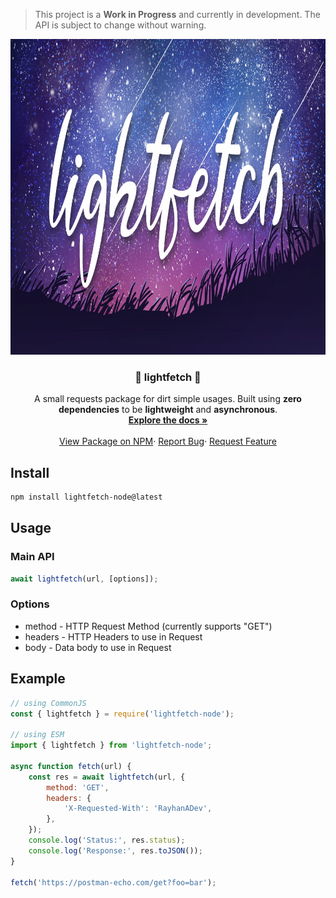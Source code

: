 > This project is a **Work in Progress** and currently in development. The API is
> subject to change without warning.

<p align="center">
  <a href="https://github.com/RayhanADev/lightfetch">
    <img src="images/lightfetch.png" alt="lightfetch-splash" width="960" height="505">
  </a>

  <h3 align="center">🌠 lightfetch 🌠</h3>

  <p align="center">
    A small requests package for dirt simple usages. Built using <strong>zero dependencies</strong> to be <strong>lightweight</strong> and <strong>asynchronous</strong>.
    <br />
    <a href="#"><strong>Explore the docs »</strong></a>
    <br />
    <br />
    <a href="https://www.npmjs.com/package/lightfetch-node">View Package on NPM</a>·
    <a href="https://github.com/RayhanADev/lightfetch/issues">Report Bug</a>·
    <a href="https://github.com/RayhanADev/lightfetch/issues">Request Feature</a>
  </p>
</p>

## Install

```sh
npm install lightfetch-node@latest
```

## Usage

### Main API

```js
await lightfetch(url, [options]);
```

### Options

-   method - HTTP Request Method (currently supports "GET")
-   headers - HTTP Headers to use in Request
-   body - Data body to use in Request

## Example

```js
// using CommonJS
const { lightfetch } = require('lightfetch-node');

// using ESM
import { lightfetch } from 'lightfetch-node';

async function fetch(url) {
	const res = await lightfetch(url, {
		method: 'GET',
		headers: {
			'X-Requested-With': 'RayhanADev',
		},
	});
	console.log('Status:', res.status);
	console.log('Response:', res.toJSON());
}

fetch('https://postman-echo.com/get?foo=bar');
```
